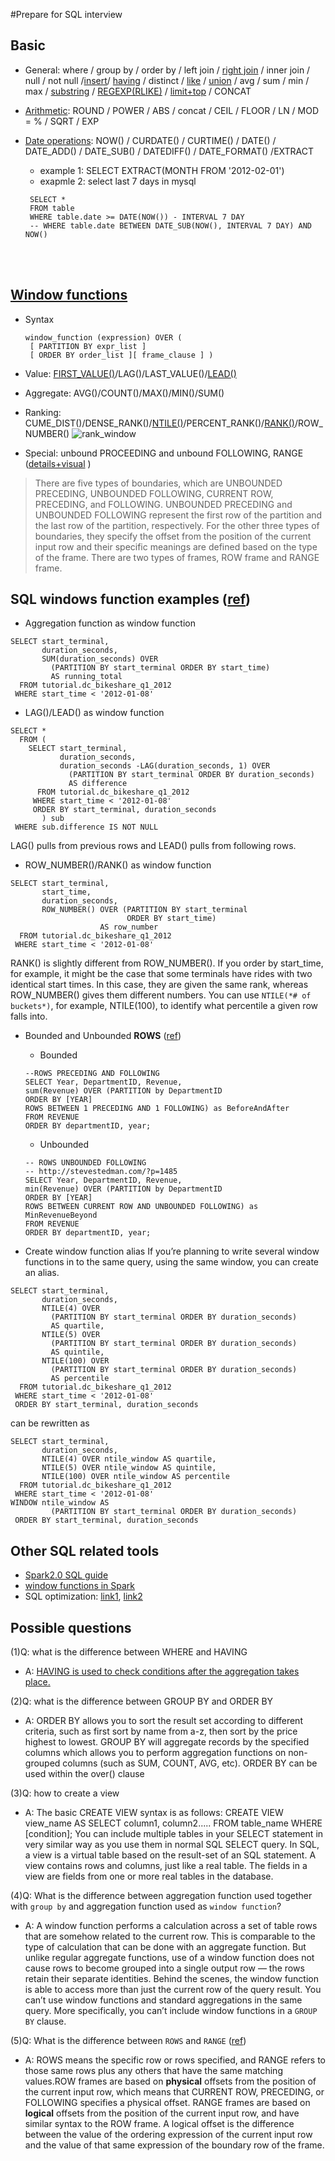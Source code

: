 #Prepare for SQL interview

## Basic
* General: where / group by / order by / left join / [right join](http://www.w3schools.com/sql/sql_join_right.asp) / inner join / null / not null /[insert](http://www.w3schools.com/sql/sql_insert.asp)/ [having](http://www.w3schools.com/sql/sql_having.asp) / distinct / [like](http://www.w3schools.com/sql/sql_like.asp) / [union](http://www.w3schools.com/sql/sql_union.asp) / avg / sum / min / max / [substring](https://dev.mysql.com/doc/refman/5.7/en/string-functions.html#function_substr) / [REGEXP(RLIKE)](https://dev.mysql.com/doc/refman/5.7/en/regexp.html#operator_regexp) / [limit+top](https://www.w3schools.com/sql/sql_top.asp) / CONCAT

* [Arithmetic](http://www.w3resource.com/sql/arithmetic-functions/sql-arithmetic-function.php):  ROUND / POWER / ABS / concat / CEIL / FLOOR / LN / MOD = % / SQRT / EXP

* [Date operations](https://www.w3schools.com/sql/sql_dates.asp): NOW() / CURDATE() / CURTIME() / DATE() / DATE_ADD() / DATE_SUB() / DATEDIFF() / DATE_FORMAT() /EXTRACT 
  * example 1: SELECT EXTRACT(MONTH FROM '2012-02-01')
  * exapmle 2: select last 7 days in mysql 
  ```
   SELECT * 
   FROM table
   WHERE table.date >= DATE(NOW()) - INTERVAL 7 DAY
   -- WHERE table.date BETWEEN DATE_SUB(NOW(), INTERVAL 7 DAY) AND NOW()
   ```

<br>
<br>


##  [Window functions](https://drill.apache.org/docs/sql-window-functions-introduction/)
* Syntax
  
  ```
  window_function (expression) OVER (
   [ PARTITION BY expr_list ]
   [ ORDER BY order_list ][ frame_clause ] )  
  ```   
* Value: [FIRST_VALUE()](https://docs.oracle.com/cd/B28359_01/server.111/b28286/functions059.htm)/LAG()/LAST_VALUE()/[LEAD()](https://docs.oracle.com/cd/B19306_01/server.102/b14200/functions074.htm)
* Aggregate: AVG()/COUNT()/MAX()/MIN()/SUM()
* Ranking: CUME_DIST()/DENSE_RANK()/[NTILE()](https://docs.oracle.com/cd/B19306_01/server.102/b14200/functions101.htm)/PERCENT_RANK()/[RANK()](https://docs.oracle.com/cd/B19306_01/server.102/b14200/functions123.htm)/ROW_NUMBER()
![rank_window](./ranking_window.png)
* Special: unbound PROCEEDING and unbound FOLLOWING, RANGE ([details+visual](https://databricks.com/blog/2015/07/15/introducing-window-functions-in-spark-sql.html) )

>There are five types of boundaries, which are UNBOUNDED PRECEDING, UNBOUNDED FOLLOWING, CURRENT ROW, <value> PRECEDING, and <value> FOLLOWING. UNBOUNDED PRECEDING and UNBOUNDED FOLLOWING represent the first row of the partition and the last row of the partition, respectively. For the other three types of boundaries, they specify the offset from the position of the current input row and their specific meanings are defined based on the type of the frame. There are two types of frames, ROW frame and RANGE frame.

## SQL windows function examples ([ref]())
* Aggregation function as window function
```
SELECT start_terminal,
       duration_seconds,
       SUM(duration_seconds) OVER
         (PARTITION BY start_terminal ORDER BY start_time)
         AS running_total
  FROM tutorial.dc_bikeshare_q1_2012
 WHERE start_time < '2012-01-08'
```
* LAG()/LEAD() as window function
```
SELECT *
  FROM (
    SELECT start_terminal,
           duration_seconds,
           duration_seconds -LAG(duration_seconds, 1) OVER
             (PARTITION BY start_terminal ORDER BY duration_seconds)
             AS difference
      FROM tutorial.dc_bikeshare_q1_2012
     WHERE start_time < '2012-01-08'
     ORDER BY start_terminal, duration_seconds
       ) sub
 WHERE sub.difference IS NOT NULL
```
LAG() pulls from previous rows and LEAD() pulls from following rows. 

* ROW_NUMBER()/RANK() as window function
```
SELECT start_terminal,
       start_time,
       duration_seconds,
       ROW_NUMBER() OVER (PARTITION BY start_terminal
                          ORDER BY start_time)
                    AS row_number
  FROM tutorial.dc_bikeshare_q1_2012
 WHERE start_time < '2012-01-08'
 ```
 RANK() is slightly different from ROW_NUMBER(). If you order by start_time, for example, it might be the case that some terminals have rides with two identical start times. In this case, they are given the same rank, whereas ROW_NUMBER() gives them different numbers. You can use `NTILE(*# of buckets*)`, for example, NTILE(100), to identify what percentile a given row falls into. 

* Bounded and Unbounded **ROWS** ([ref](http://stevestedman.com/2013/04/rows-and-range-preceding-and-following/))
  * Bounded
  ```
  --ROWS PRECEDING AND FOLLOWING
  SELECT Year, DepartmentID, Revenue,
  sum(Revenue) OVER (PARTITION by DepartmentID
  ORDER BY [YEAR]
  ROWS BETWEEN 1 PRECEDING AND 1 FOLLOWING) as BeforeAndAfter
  FROM REVENUE
  ORDER BY departmentID, year;
  ```
  * Unbounded
  ```
  -- ROWS UNBOUNDED FOLLOWING
  -- http://stevestedman.com/?p=1485
  SELECT Year, DepartmentID, Revenue,
  min(Revenue) OVER (PARTITION by DepartmentID
  ORDER BY [YEAR]
  ROWS BETWEEN CURRENT ROW AND UNBOUNDED FOLLOWING) as MinRevenueBeyond
  FROM REVENUE
  ORDER BY departmentID, year;
  ```

* Create window function alias
If you’re planning to write several window functions in to the same query, using the same window, you can create an alias. 
```
SELECT start_terminal,
       duration_seconds,
       NTILE(4) OVER
         (PARTITION BY start_terminal ORDER BY duration_seconds)
         AS quartile,
       NTILE(5) OVER
         (PARTITION BY start_terminal ORDER BY duration_seconds)
         AS quintile,
       NTILE(100) OVER
         (PARTITION BY start_terminal ORDER BY duration_seconds)
         AS percentile
  FROM tutorial.dc_bikeshare_q1_2012
 WHERE start_time < '2012-01-08'
 ORDER BY start_terminal, duration_seconds
```
can be rewritten as
```
SELECT start_terminal,
       duration_seconds,
       NTILE(4) OVER ntile_window AS quartile,
       NTILE(5) OVER ntile_window AS quintile,
       NTILE(100) OVER ntile_window AS percentile
  FROM tutorial.dc_bikeshare_q1_2012
 WHERE start_time < '2012-01-08'
WINDOW ntile_window AS
         (PARTITION BY start_terminal ORDER BY duration_seconds)
 ORDER BY start_terminal, duration_seconds
 ```


## Other SQL related tools
* [Spark2.0 SQL guide](https://spark.apache.org/docs/2.0.0-preview/sql-programming-guide.html)
* [window functions in Spark](https://databricks.com/blog/2015/07/15/introducing-window-functions-in-spark-sql.html)
* SQL optimization: [link1](http://www.teradata-sql.com/2012/03/sql-optimization.html), [link2](http://www.teradatahelp.com/2010/11/teradata-performance-tuning-basic-tips.html)

## Possible questions
(1)Q: what is the difference between WHERE and HAVING
* A: [HAVING is used to check conditions after the aggregation takes place.](http://stackoverflow.com/questions/287474/whats-the-difference-between-having-and-where)

(2)Q: what is the difference between GROUP BY and ORDER BY
* A: ORDER BY allows you to sort the result set according to different criteria, such as first sort by name from a-z, then sort by the price highest to lowest. GROUP BY will aggregate records by the specified columns which allows you to perform aggregation functions on non-grouped columns (such as SUM, COUNT, AVG, etc). ORDER BY can be used within the over() clause

(3)Q: how to create a view
* A: The basic CREATE VIEW syntax is as follows: CREATE VIEW view_name AS SELECT column1, column2..... FROM table_name WHERE [condition]; You can include multiple tables in your SELECT statement in very similar way as you use them in normal SQL SELECT query. In SQL, a view is a virtual table based on the result-set of an SQL statement. A view contains rows and columns, just like a real table. The fields in a view are fields from one or more real tables in the database.

(4)Q: What is the difference between aggregation function used together with `group by` and aggregation function used as `window function`? 
* A: A window function performs a calculation across a set of table rows that are somehow related to the current row. This is comparable to the type of calculation that can be done with an aggregate function. But unlike regular aggregate functions, use of a window function does not cause rows to become grouped into a single output row — the rows retain their separate identities. Behind the scenes, the window function is able to access more than just the current row of the query result. You can’t use window functions and standard aggregations in the same query. More specifically, you can’t include window functions in a `GROUP BY` clause.

(5)Q: What is the difference between `ROWS` and `RANGE` ([ref](https://databricks.com/blog/2015/07/15/introducing-window-functions-in-spark-sql.html))
* A: ROWS means the specific row or rows specified, and RANGE refers to those same rows plus any others that have the same matching values.ROW frames are based on **physical** offsets from the position of the current input row, which means that CURRENT ROW, <value> PRECEDING, or <value> FOLLOWING specifies a physical offset. RANGE frames are based on **logical** offsets from the position of the current input row, and have similar syntax to the ROW frame. A logical offset is the difference between the value of the ordering expression of the current input row and the value of that same expression of the boundary row of the frame. 
